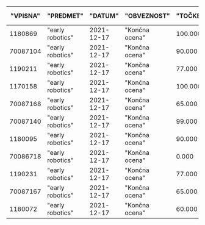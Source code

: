 | "VPISNA" | "PREDMET" | "DATUM" | "OBVEZNOST" | "TOČKE" | "OCENA [%]" |
|---|---|---|---|---|---|
| 1180869 | "early robotics" | 2021-12-17 | "Končna ocena" | 100.000 | 100.0 |
| 70087104 | "early robotics" | 2021-12-17 | "Končna ocena" | 90.000 | 90.0 |
| 1190211 | "early robotics" | 2021-12-17 | "Končna ocena" | 77.000 | 77.0 |
| 1170158 | "early robotics" | 2021-12-17 | "Končna ocena" | 100.000 | 100.0 |
| 70087168 | "early robotics" | 2021-12-17 | "Končna ocena" | 65.000 | 65.0 |
| 70087140 | "early robotics" | 2021-12-17 | "Končna ocena" | 99.000 | 99.0 |
| 1180095 | "early robotics" | 2021-12-17 | "Končna ocena" | 90.000 | 90.0 |
| 70086718 | "early robotics" | 2021-12-17 | "Končna ocena" | 0.000 | 0.0 |
| 1190231 | "early robotics" | 2021-12-17 | "Končna ocena" | 77.000 | 77.0 |
| 70087167 | "early robotics" | 2021-12-17 | "Končna ocena" | 65.000 | 65.0 |
| 1180072 | "early robotics" | 2021-12-17 | "Končna ocena" | 60.000 | 60.0 |

